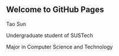 ## Welcome to GitHub Pages

Tao Sun

Undergraduate student of SUSTech

Major in Computer Science and Technology




